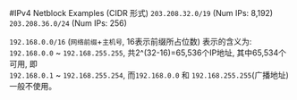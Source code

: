 #IPv4 Netblock Examples (CIDR 形式)
`203.208.32.0/19` (Num IPs: 8,192)
`203.208.36.0/24` (Num IPs: 256)

`192.168.0.0/16` (`网络前缀`+`主机号`, 16表示前缀所占位数) 表示的含义为:   
`192.168.0.0` ~ `192.168.255.255`, 共2^(32-16)=65,536个IP地址, 其中65,534个可用, 即  
`192.168.0.1` ~ `192.168.255.254`, 而`192.168.0.0` 和 `192.168.255.255`(广播地址)一般不使用。
